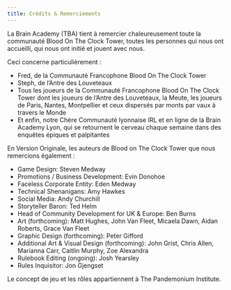 ```yaml
---
title: Crédits & Remerciements
---
```


La Brain Academy (TBA) tient à remercier chaleureusement toute la communauté Blood On The Clock Tower, toutes les personnes qui nous ont accueilli, qui nous ont initié et jouent avec nous.

Ceci concerne particulièrement :

- Fred, de la Communauté Francophone Blood On The Clock Tower 
- Steph, de l’Antre des Louveteaux
- Tous les joueurs de la Communauté Francophone Blood On The Clock Tower dont les joueurs de l’Antre des Louveteaux, la Meute, les joueurs de Paris, Nantes, Montpellier et ceux dispersés par monts par vaux à travers le Monde
- Et enfin, notre Chère Communauté lyonnaise IRL et en ligne de la Brain Academy Lyon, qui se retournent le cerveau chaque semaine dans des enquêtes épiques et palpitantes

En Version Originale, les auteurs de Blood on The Clock Tower que nous remercions également :
- Game Design: Steven Medway
- Promotions / Business Development: Evin Donohoe
- Faceless Corporate Entity: Eden Medway
- Technical Shenanigans: Amy Hawkes
- Social Media: Andy Churchill
- Storyteller Baron: Ted Helm
- Head of Community Development for UK & Europe: Ben Burns
- Art (forthcoming): Matt Hughes, John Van Fleet, Micaela Dawn, Aidan Roberts, Grace Van Fleet
- Graphic Design (forthcoming): Peter Gifford
- Additional Art & Visual Design (forthcoming): John Grist, Chris Allen, Marianna Carr, Caitlin Murphy, Zoe Alexandra
- Rulebook Editing (ongoing): Josh Yearsley
- Rules Inquisitor: Jon Gjengset

Le concept de jeu et les rôles appartiennent à The Pandemonium Institute.
